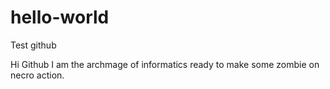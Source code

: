 # hello-world
Test github

Hi Github 
I am the archmage of informatics ready to make some zombie on necro action.
